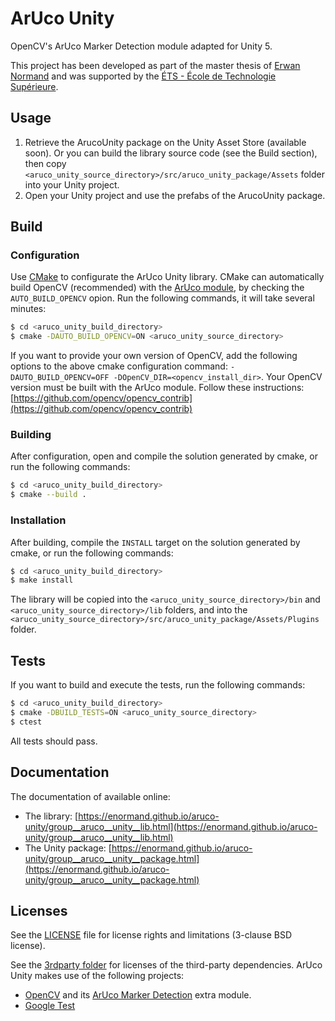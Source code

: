 # ArUco Unity

OpenCV's ArUco Marker Detection module adapted for Unity 5.

This project has been developed as part of the master thesis of [Erwan Normand](https://ca.linkedin.com/in/normanderwan)
 and was supported by the [ÉTS - École de Technologie Supérieure](https://www.etsmtl.ca/).

## Usage

1. Retrieve the ArucoUnity package on the Unity Asset Store (available soon). Or you can build the library source code (see the Build section), then copy `<aruco_unity_source_directory>/src/aruco_unity_package/Assets` folder into your Unity project.
2. Open your Unity project and use the prefabs of the ArucoUnity package.

## Build

### Configuration

Use [CMake](https://cmake.org/) to configurate the ArUco Unity library. CMake can automatically build OpenCV (recommended)
with the [ArUco module](https://github.com/opencv/opencv_contrib/tree/master/modules/aruco), by checking the
`AUTO_BUILD_OPENCV` opion. Run the following commands, it will take several minutes:

```bash
$ cd <aruco_unity_build_directory>
$ cmake -DAUTO_BUILD_OPENCV=ON <aruco_unity_source_directory>
```

If you want to provide your own version of OpenCV, add the following options to the above cmake configuration command:
`-DAUTO_BUILD_OPENCV=OFF -DOpenCV_DIR=<opencv_install_dir>`. Your OpenCV version must be built with the ArUco module. Follow these instructions: [https://github.com/opencv/opencv_contrib](https://github.com/opencv/opencv_contrib)

### Building

After configuration, open and compile the solution generated by cmake, or run the following commands:

```bash
$ cd <aruco_unity_build_directory>
$ cmake --build .
```

### Installation

After building, compile the `INSTALL` target on the solution generated by cmake, or run the following commands:

```bash
$ cd <aruco_unity_build_directory>
$ make install
```

The library will be copied into the `<aruco_unity_source_directory>/bin` and `<aruco_unity_source_directory>/lib`
folders, and into the `<aruco_unity_source_directory>/src/aruco_unity_package/Assets/Plugins` folder.

## Tests

If you want to build and execute the tests, run the following commands:

```bash
$ cd <aruco_unity_build_directory>
$ cmake -DBUILD_TESTS=ON <aruco_unity_source_directory>
$ ctest
```

All tests should pass.

## Documentation

The documentation of available online:

- The library: [https://enormand.github.io/aruco-unity/group__aruco__unity__lib.html](https://enormand.github.io/aruco-unity/group__aruco__unity__lib.html)
- The Unity package: [https://enormand.github.io/aruco-unity/group__aruco__unity__package.html](https://enormand.github.io/aruco-unity/group__aruco__unity__package.html)

## Licenses

See the [LICENSE](LICENSE) file for license rights and limitations (3-clause BSD license).

See the [3rdparty folder](3rdparty/) for licenses of the third-party dependencies. ArUco Unity makes use of the
following projects:

- [OpenCV](http://opencv.org/) and its [ArUco Marker Detection](https://github.com/opencv/opencv_contrib/tree/master/modules/aruco) extra module.
- [Google Test](https://github.com/google/googletest)
